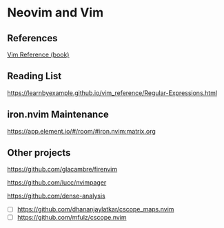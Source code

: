 # Neovim and Vim

## References

[Vim Reference (book)](https://www.notion.so/Control-Center-9a8902a16a57486fac35c714d62fe583?pvs=21)

## Reading List

https://learnbyexample.github.io/vim_reference/Regular-Expressions.html

## iron.nvim Maintenance

https://app.element.io/#/room/#iron.nvim:matrix.org

## Other projects

https://github.com/glacambre/firenvim

https://github.com/lucc/nvimpager

https://github.com/dense-analysis 

- [ ]  https://github.com/dhananjaylatkar/cscope_maps.nvim
- [ ]  https://github.com/mfulz/cscope.nvim